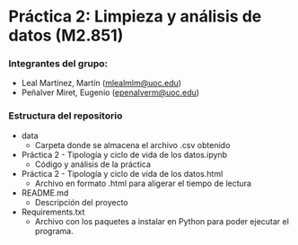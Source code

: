 # Práctica 2: Limpieza y análisis de datos (M2.851)

### Integrantes del grupo:
+ Leal Martínez, Martín ([mlealmlm@uoc.edu](mlealmlm@uoc.edu))
+ Peñalver Miret, Eugenio ([epenalverm@uoc.edu](epenalverm@uoc.edu))
### Estructura del repositorio

+ data
  + Carpeta donde se almacena el archivo .csv obtenido
+ Práctica 2 - Tipología y ciclo de vida de los datos.ipynb
  + Código y análisis de la práctica
+ Práctica 2 - Tipología y ciclo de vida de los datos.html
  + Archivo en formato .html para aligerar el tiempo de lectura
+ README.md
  + Descripción del proyecto
+ Requirements.txt
  + Archivo con los paquetes a instalar en Python para poder ejecutar el programa.

